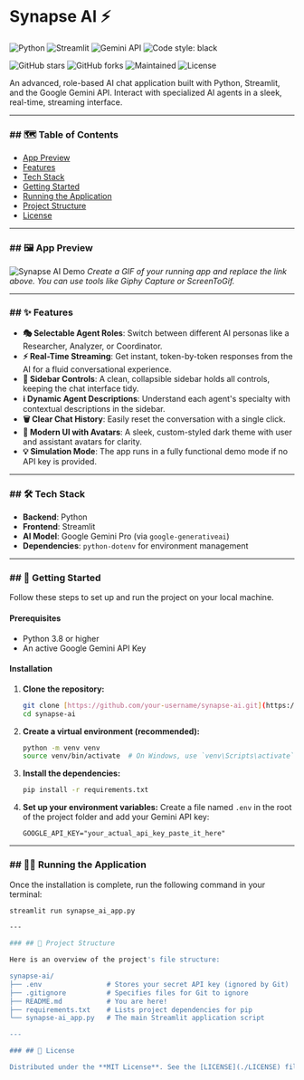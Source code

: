 # Synapse AI ⚡

![Python](https://img.shields.io/badge/Python-3.8%2B-blue?style=for-the-badge&logo=python)
![Streamlit](https://img.shields.io/badge/Streamlit-1.30%2B-red?style=for-the-badge&logo=streamlit)
![Gemini API](https://img.shields.io/badge/Gemini%20API-4285F4?style=for-the-badge&logo=google&logoColor=white)
![Code style: black](https://img.shields.io/badge/code%20style-black-000000.svg?style=for-the-badge)

![GitHub stars](https://img.shields.io/github/stars/your-username/synapse-ai?style=for-the-badge&logo=github)
![GitHub forks](https://img.shields.io/github/forks/your-username/synapse-ai?style=for-the-badge&logo=github)
![Maintained](https://img.shields.io/badge/Maintained-Yes-green.svg?style=for-the-badge)
![License](https://img.shields.io/badge/License-MIT-yellow?style=for-the-badge)

An advanced, role-based AI chat application built with Python, Streamlit, and the Google Gemini API. Interact with specialized AI agents in a sleek, real-time, streaming interface.

---

### ## 🗺️ Table of Contents
- [App Preview](#-app-preview)
- [Features](#-features)
- [Tech Stack](#-tech-stack)
- [Getting Started](#-getting-started)
- [Running the Application](#-running-the-application)
- [Project Structure](#-project-structure)
- [License](#-license)

---

### ## 🖼️ App Preview

![Synapse AI Demo](link_to_your_gif_or_screenshot.gif)
*Create a GIF of your running app and replace the link above. You can use tools like Giphy Capture or ScreenToGif.*

---

### ## ✨ Features
* **🎭 Selectable Agent Roles**: Switch between different AI personas like a Researcher, Analyzer, or Coordinator.
* **⚡ Real-Time Streaming**: Get instant, token-by-token responses from the AI for a fluid conversational experience.
* **📂 Sidebar Controls**: A clean, collapsible sidebar holds all controls, keeping the chat interface tidy.
* **ℹ️ Dynamic Agent Descriptions**: Understand each agent's specialty with contextual descriptions in the sidebar.
* **🗑️ Clear Chat History**: Easily reset the conversation with a single click.
* **🎨 Modern UI with Avatars**: A sleek, custom-styled dark theme with user and assistant avatars for clarity.
* **💡 Simulation Mode**: The app runs in a fully functional demo mode if no API key is provided.

---

### ## 🛠️ Tech Stack
* **Backend**: Python
* **Frontend**: Streamlit
* **AI Model**: Google Gemini Pro (via `google-generativeai`)
* **Dependencies**: `python-dotenv` for environment management

---

### ## 🚀 Getting Started

Follow these steps to set up and run the project on your local machine.

#### Prerequisites
* Python 3.8 or higher
* An active Google Gemini API Key

#### Installation
1.  **Clone the repository:**
    ```bash
    git clone [https://github.com/your-username/synapse-ai.git](https://github.com/your-username/synapse-ai.git)
    cd synapse-ai
    ```
2.  **Create a virtual environment (recommended):**
    ```bash
    python -m venv venv
    source venv/bin/activate  # On Windows, use `venv\Scripts\activate`
    ```
3.  **Install the dependencies:**
    ```bash
    pip install -r requirements.txt
    ```
4.  **Set up your environment variables:**
    Create a file named `.env` in the root of the project folder and add your Gemini API key:
    ```env
    GOOGLE_API_KEY="your_actual_api_key_paste_it_here"
    ```

---

### ## 🏃‍♂️ Running the Application

Once the installation is complete, run the following command in your terminal:
```bash
streamlit run synapse_ai_app.py

---

### ## 📂 Project Structure

Here is an overview of the project's file structure:

synapse-ai/
├── .env                # Stores your secret API key (ignored by Git)
├── .gitignore          # Specifies files for Git to ignore
├── README.md           # You are here!
├── requirements.txt    # Lists project dependencies for pip
└── synapse-ai_app.py   # The main Streamlit application script

---

### ## 📄 License

Distributed under the **MIT License**. See the [LICENSE](./LICENSE) file for details.
